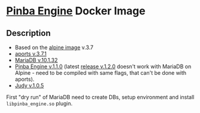 # [Pinba Engine](http://pinba.org) Docker Image


## Description

- Based on the [alpine image](https://hub.docker.com/_/alpine/) v.3.7
- [aports v.3.7.1](https://github.com/alpinelinux/aports/releases/tag/v3.7.1)
- [MariaDB v.10.1.32](https://downloads.mariadb.org/mariadb/10.1.32/)
- [Pinba Engine v.1.1.0](https://github.com/tony2001/pinba_engine/releases/tag/RELEASE_1_1_0) (latest [release v.1.2.0](https://github.com/tony2001/pinba_engine/releases/tag/RELEASE_1_1_0) doesn't work with MariaDB on Alpine - need to be compiled with same flags, that can't be done with aports).
- [Judy v.1.0.5](http://downloads.sourceforge.net/project/judy/judy/Judy-${JUDY_VERSION}/Judy-1.0.5.tar.gz)

First "dry run" of MariaDB need to create DBs, setup environment and install `libpinba_engine.so` plugin.